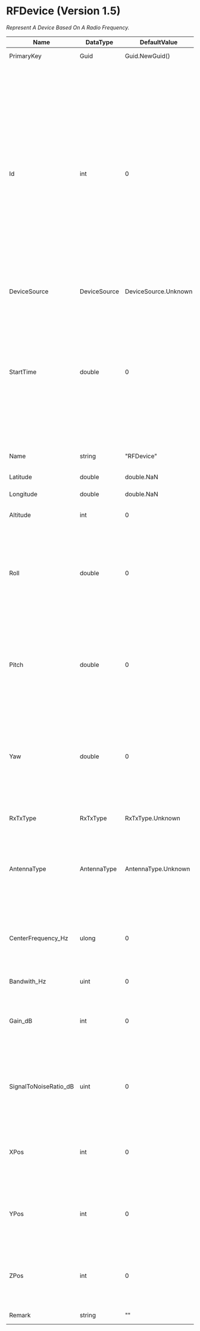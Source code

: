 ﻿
# RFDevice (Version 1.5)

*Represent A Device Based On A Radio Frequency.*

Name|DataType|DefaultValue|Comment
----|--------|------------|-------
PrimaryKey|Guid|Guid.NewGuid()|The Unique PrimarKey For This RF Device.
Id|int|0|Every Scenario Element (I.E. Transmitter, Receiver) Must Be Assigned An Unique Id. Negative Id’S Are Reserved For Receivers While All Other Id’S Are Transmitters By Default. Some Applications (I.E. Tdoa Emitter Localization) Require A Reference Transmitter. For These Applications Id=0 Is The Reference Transmitter. Receivers Must Be Assigned First In The Table, Followed Be Transmitters (With Id=0 Being The First). After The Static Scenario, Update Of Id’S Requires No Specific Order. Note That Definition Of New Transmitters/Receivers After The Static Scenario Is Prohibited.
DeviceSource|DeviceSource|DeviceSource.Unknown|The Source Of This RF Device.
StartTime|double|0|This Is The Simulation Time At Which The Parameters (Following The Time Parameter In The Same Line) Are Set. All Transmitters And Receivers Used In The Simulation Must Be Set At Start Of The Simulation, I.E. At Time=0. For Static Scenarios, Where Positions Or Characteristics Settings Never Change Throughout The Simulation, The Time Column Only Contains Zero’s.
Name|string|"RFDevice"|A Short Describing Display Name For The RF Device.
Latitude|double|double.NaN|The Latitude Of The RF Device (WGS84).
Longitude|double|double.NaN|The Longitude Of The RF Device (WGS84).
Altitude|int|0|The Elevation Of The RF Device Above The Sea Level (Meter).
Roll|double|0|These Parameters Set The Orientation Of Transmitter / Receiver Antennas. The Respective Antenna Type Is Defined By Antennatype. The Rf Simulation Uses The Antenna Orientation To Compute The Resulting Signal Power At The Receivers.
Pitch|double|0|These Parameters Set The Orientation Of Transmitter / Receiver Antennas. The Respective Antenna Type Is Defined By Antennatype. The Rf Simulation Uses The Antenna Orientation To Compute The Resulting Signal Power At The Receivers.
Yaw|double|0|These Parameters Set The Orientation Of Transmitter / Receiver Antennas. The Respective Antenna Type Is Defined By Antennatype. The Rf Simulation Uses The Antenna Orientation To Compute The Resulting Signal Power At The Receivers.
RxTxType|RxTxType|RxTxType.Unknown|For All Receivers (i.e. ID’s < 0) This Parameter Defines The Radio Being Used.
AntennaType|AntennaType|AntennaType.Unknown|AntennaType Defines The Antenna Type Used For Transmitter And Receiver Respectively. Note: Currently, Only Omnidirectional Antenna Type Is Available / Supported.
CenterFrequency_Hz|ulong|0|For Transmitters (I.E. Id’s >= 0) This Parameter Defines Transmitter Signal Center Frequency [Hz]. For Receivers (I.E. Id’s < 0) This Parameter Is Currently Unused.
Bandwith_Hz|uint|0|The Bandwith Of The Transmitter.
Gain_dB|int|0|For Transmitters (I.E. Id’s >= 0) This Parameter Defines Transmitter Signal Power [Dbm]. For Receivers (I.E. Id’s < 0) This Parameter Is Currently Unused.
SignalToNoiseRatio_dB|uint|0|For Receivers (I.E. Id’s < 0) This Parameter Is Imposes Gaussian White Noise To The Respective Receiver Signal. For Transmitters (I.E. Id’s >= 0) This Parameter Is Unused.
XPos|int|0|XPos,YPos,ZPos Define The Transmitter / Receiver Positions In A Local Coordinate System With The Transmitter (ID=0) Being The Center Position.
YPos|int|0|XPos,YPos,ZPos Define The Transmitter / Receiver Positions In A Local Coordinate System With The Transmitter (ID=0) Being The Center Position.
ZPos|int|0|XPos,YPos,ZPos Define The Transmitter / Receiver Positions In A Local Coordinate System With The Transmitter (ID=0) Being The Center Position.
Remark|string|""|A Comment Or Remark For The RF Device.
